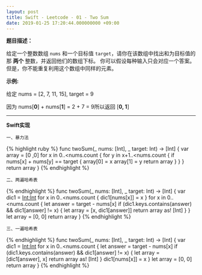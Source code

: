 ```yaml
---
layout: post
title: Swift - Leetcode - 01 - Two Sum
date: 2019-01-25 17:20:44.000000000 +09:00
---
```


  

**题目描述：**

给定一个整数数组  `nums` 和一个目标值  `target`，请你在该数组中找出和为目标值的那 **两个** 整数，并返回他们的数组下标。
你可以假设每种输入只会对应一个答案。但是，你不能重复利用这个数组中同样的元素。

**示例:**

给定 nums = [2, 7, 11, 15], target = 9

因为 nums[**0**] + nums[**1**] = 2 + 7 = 9所以返回 [**0, 1**]


---

**Swift实现**



`一、暴力法`

{% highlight ruby %}
func twoSum(_ nums: [Int], _ target: Int) -> [Int] {
    var array = [0 ,0]
    for x in 0..<nums.count {
        for y in x+1..<nums.count {
            if nums[x] + nums[y] == target {
                array[0] = x
                array[1] = y
                return array
            }
        }
    }
    return array
}
{% endhighlight %}

`二、两遍哈希表`

{% endhighlight %}
func twoSum(_ nums: [Int], _ target: Int) -> [Int] {
    var dic1 = [Int:Int]()
    for x in 0..<nums.count {
        dic1[nums[x]] = x
    }
    for x in 0..<nums.count {
        let answer = target - nums[x]
        if (dic1.keys.contains(answer) && dic1[answer] != x) {
            let array = [x, dic1[answer]]
            return array as! [Int]
        }
    }
    let array = [0, 0]
    return array
}
{% endhighlight %}

`三、一遍哈希表`

{% endhighlight %}
func twoSum(_ nums: [Int], _ target: Int) -> [Int] {
    var dic1 = [Int:Int]()
    for x in 0..<nums.count {
        let answer = target - nums[x]
        if (dic1.keys.contains(answer) && dic1[answer] != x) {
            let array = [dic1[answer], x]
            return array as! [Int]
        }
        dic1[nums[x]] = x
    }
    let array = [0, 0]
    return array
}
{% endhighlight %}

